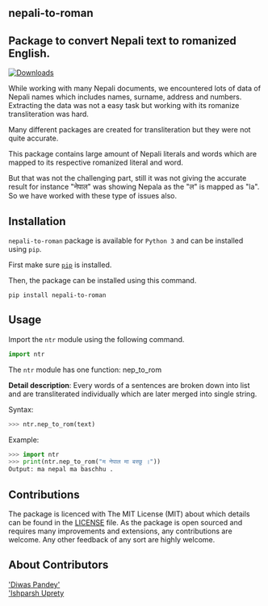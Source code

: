 ## nepali-to-roman
## Package to convert Nepali text to romanized English.

[![Downloads](https://pepy.tech/badge/nepali-to-roman)](https://pepy.tech/project/nepali-to-roman) 

While working with many Nepali documents, we encountered lots of data of Nepali names which includes names, surname, address and numbers.
Extracting the data was not a easy task but working with its romanize transliteration was hard.

Many different packages are created for transliteration but they were not quite accurate.

This package contains large amount of Nepali literals and words which are mapped to its respective romanized literal and word.

But that was not the challenging part, still it was not giving the accurate result for instance
"नेपाल" was showing Nepala as the "ल" is mapped as "la".
So we have worked with these type of issues also.

## Installation
`nepali-to-roman` package is available for `Python 3` and can be installed using `pip`. 

First make sure [`pip`](https://pip.pypa.io/en/stable/installing/) is installed.

Then, the package can be installed using this command.
```
pip install nepali-to-roman
```

## Usage

Import the `ntr` module using the following command.
```python
import ntr 
```
The `ntr` module has one function: nep_to_rom

**Detail description**:
Every words of a sentences are broken down into list and are transliterated individually which are later merged into single string.

Syntax:
```python
>>> ntr.nep_to_rom(text)
```

Example:
```python
>>> import ntr
>>> print(ntr.nep_to_rom("म नेपाल मा बस्छु ।"))
Output: ma nepal ma baschhu .


```

## Contributions

The package is licenced with The MIT License (MIT) about which details can be found in the [LICENSE](LICENSE) file. As
the package is open sourced and requires many improvements and extensions, any contributions are welcome. Any other
feedback of any sort are highly welcome.

## About Contributors
['Diwas Pandey'](https://www.diwaspandey.com.np) 
</br>
['Ishparsh Uprety](https://www.ishparshuprety.com.np/)
